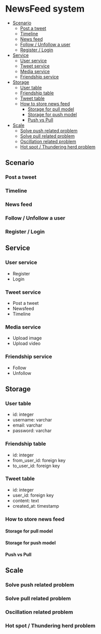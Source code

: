 # NewsFeed system 

<!-- MarkdownTOC -->

- [Scenario](#scenario)
	- [Post a tweet](#post-a-tweet)
	- [Timeline](#timeline)
	- [News feed](#news-feed)
	- [Follow / Unfollow a user](#follow--unfollow-a-user)
	- [Register / Login](#register--login)
- [Service](#service)
	- [User service](#user-service)
	- [Tweet service](#tweet-service)
	- [Media service](#media-service)
	- [Friendship service](#friendship-service)
- [Storage](#storage)
	- [User table](#user-table)
	- [Friendship table](#friendship-table)
	- [Tweet table](#tweet-table)
	- [How to store news feed](#how-to-store-news-feed)
		- [Storage for pull model](#storage-for-pull-model)
		- [Storage for push model](#storage-for-push-model)
		- [Push vs Pull](#push-vs-pull)
- [Scale](#scale)
	- [Solve push related problem](#solve-push-related-problem)
	- [Solve pull related problem](#solve-pull-related-problem)
	- [Oscillation related problem](#oscillation-related-problem)
	- [Hot spot / Thundering herd problem](#hot-spot--thundering-herd-problem)

<!-- /MarkdownTOC -->


## Scenario
### Post a tweet
### Timeline
### News feed
### Follow / Unfollow a user
### Register / Login

## Service
### User service
* Register
* Login

### Tweet service
* Post a tweet
* Newsfeed
* Timeline

### Media service
* Upload image
* Upload video

### Friendship service
* Follow
* Unfollow

## Storage
### User table
* id: integer
* username: varchar
* email: varchar
* password: varchar

### Friendship table
* id: integer
* from_user_id: foreign key
* to_user_id: foreign key

### Tweet table
* id: integer
* user_id: foreign key
* content: text
* created_at: timestamp

### How to store news feed
#### Storage for pull model

#### Storage for push model

#### Push vs Pull

## Scale 
### Solve push related problem
### Solve pull related problem
### Oscillation related problem
### Hot spot / Thundering herd problem
